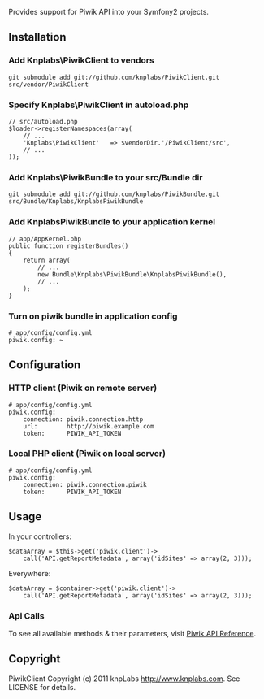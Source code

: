 Provides support for Piwik API into your Symfony2 projects.

## Installation

### Add Knplabs\PiwikClient to vendors

    git submodule add git://github.com/knplabs/PiwikClient.git src/vendor/PiwikClient

### Specify Knplabs\PiwikClient in autoload.php

    // src/autoload.php
    $loader->registerNamespaces(array(
        // ...
        'Knplabs\PiwikClient'   => $vendorDir.'/PiwikClient/src',
        // ...
    ));

### Add Knplabs\PiwikBundle to your src/Bundle dir

    git submodule add git://github.com/knplabs/PiwikBundle.git src/Bundle/Knplabs/KnplabsPiwikBundle

### Add KnplabsPiwikBundle to your application kernel

    // app/AppKernel.php
    public function registerBundles()
    {
        return array(
            // ...
            new Bundle\Knplabs\PiwikBundle\KnplabsPiwikBundle(),
            // ...
        );
    }

### Turn on piwik bundle in application config

    # app/config/config.yml
    piwik.config: ~

## Configuration

### HTTP client (Piwik on remote server)

    # app/config/config.yml
    piwik.config:
        connection: piwik.connection.http
        url:        http://piwik.example.com
        token:      PIWIK_API_TOKEN

### Local PHP client (Piwik on local server)

    # app/config/config.yml
    piwik.config:
        connection: piwik.connection.piwik
        token:      PIWIK_API_TOKEN

## Usage

In your controllers:

    $dataArray = $this->get('piwik.client')->
        call('API.getReportMetadata', array('idSites' => array(2, 3)));

Everywhere:

    $dataArray = $container->get('piwik.client')->
        call('API.getReportMetadata', array('idSites' => array(2, 3)));

### Api Calls

To see all available methods & their parameters, visit [Piwik API Reference](http://dev.piwik.org/trac/wiki/API/Reference).

## Copyright

PiwikClient Copyright (c) 2011 knpLabs <http://www.knplabs.com>. See LICENSE for details.

